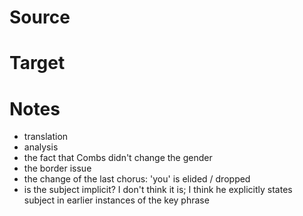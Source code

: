 # Source

# Target




# Notes
- translation
- analysis
- the fact that Combs didn't change the gender
- the border issue
- the change of the last chorus: 'you' is elided / dropped 
- is the subject implicit? I don't think it is; I think he explicitly states subject in earlier instances of the key phrase
